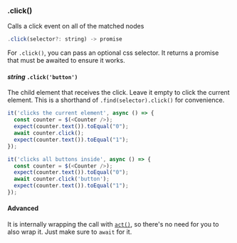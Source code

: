 ### .click()

Calls a click event on all of the matched nodes

```js
.click(selector?: string) -> promise
```

For `.click()`, you can pass an optional css selector. It returns a promise that must be awaited to ensure it works.

#### _string_ `.click('button')`

The child element that receives the click. Leave it empty to click the current element. This is a shorthand of `.find(selector).click()` for convenience.

```js
it('clicks the current element', async () => {
  const counter = $(<Counter />);
  expect(counter.text()).toEqual("0");
  await counter.click();
  expect(counter.text()).toEqual("1");
});

it('clicks all buttons inside', async () => {
  const counter = $(<Counter />);
  expect(counter.text()).toEqual("0");
  await counter.click('button');
  expect(counter.text()).toEqual("1");
});
```

#### Advanced

It is internally wrapping the call with [`act()`](#act), so there's no need for you to also wrap it. Just make sure to `await` for it.
